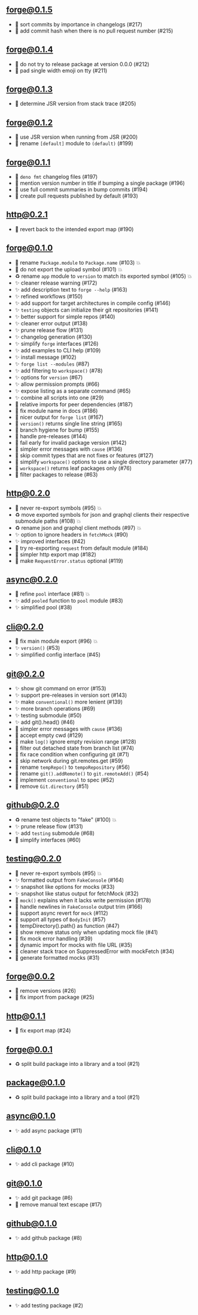 ## forge@0.1.5

- 🐛 sort commits by importance in changelogs (#217)
- 🐛 add commit hash when there is no pull request number (#215)

## forge@0.1.4

- 🐛 do not try to release package at version 0.0.0 (#212)
- 🐛 pad single width emoji on tty (#211)

## forge@0.1.3

- 🐛 determine JSR version from stack trace (#205)

## forge@0.1.2

- 🐛 use JSR version when running from JSR (#200)
- 🐛 rename `[default]` module to `(default)` (#199)

## forge@0.1.1

- 🐛 `deno fmt` changelog files (#197)
- 🐛 mention version number in title if bumping a single package (#196)
- 🐛 use full commit summaries in bump commits (#194)
- 🐛 create pull requests published by default (#193)

## http@0.2.1

- 🐛 revert back to the intended export map (#190)

## forge@0.1.0

- 🐛 rename `Package.module` to `Package.name` (#103) 💥
- 🐛 do not export the upload symbol (#101) 💥
- ♻️ rename `app` module to `version` to match its exported symbol (#105) 💥
- ✨ cleaner release warning (#172)
- ✨ add description text to `forge --help` (#163)
- ✨ refined workflows (#150)
- ✨ add support for target architectures in compile config (#146)
- ✨ `testing` objects can initialize their git repositories (#141)
- ✨ better support for simple repos (#140)
- ✨ cleaner error output (#138)
- ✨ prune release flow (#131)
- ✨ changelog generation (#130)
- ✨ simplify `forge` interfaces (#126)
- ✨ add examples to CLI help (#109)
- ✨ install message (#102)
- ✨ `forge list --modules` (#87)
- ✨ add filtering to `workspace()` (#78)
- ✨ options for `version` (#67)
- ✨ allow permission prompts (#66)
- ✨ expose listing as a separate command (#65)
- ✨ combine all scripts into one (#29)
- 🐛 relative imports for peer dependencies (#187)
- 🐛 fix module name in docs (#186)
- 🐛 nicer output for `forge list` (#167)
- 🐛 `version()` returns single line string (#165)
- 🐛 branch hygiene for bump (#155)
- 🐛 handle pre-releases (#144)
- 🐛 fail early for invalid package version (#142)
- 🐛 simpler error messages with `cause` (#136)
- 🐛 skip commit types that are not fixes or features (#127)
- 🐛 simplify `workspace()` options to use a single directory parameter (#77)
- 🐛 `workspace()` returns leaf packages only (#76)
- 🐛 filter packages to release (#63)

## http@0.2.0

- 🐛 never re-export symbols (#95) 💥
- ♻️ move exported symbols for json and graphql clients their respective
  submodule paths (#108) 💥
- ♻️ rename json and graphql client methods (#97) 💥
- ✨ option to ignore headers in `fetchMock` (#90)
- ✨ improved interfaces (#42)
- 🐛 try re-exporting `request` from default module (#184)
- 🐛 simpler http export map (#182)
- 🐛 make `RequestError.status` optional (#119)

## async@0.2.0

- 🐛 refine `pool` interface (#81) 💥
- ✨ add `pooled` function to `pool` module (#83)
- ✨ simplified pool (#38)

## cli@0.2.0

- 🐛 fix main module export (#96) 💥
- ✨ `version()` (#53)
- ✨ simplified config interface (#45)

## git@0.2.0

- ✨ show git command on error (#153)
- ✨ support pre-releases in version sort (#143)
- ✨ make `conventional()` more lenient (#139)
- ✨ more branch operations (#69)
- ✨ testing submodule (#50)
- ✨ add git().head() (#46)
- 🐛 simpler error messages with `cause` (#136)
- 🐛 accept empty cwd (#129)
- 🐛 make `log()` ignore empty revision range (#128)
- 🐛 filter out detached state from branch list (#74)
- 🐛 fix race condition when configuring git (#71)
- 🐛 skip network during git.remotes.get (#59)
- 🐛 rename `tempRepo()` to `tempoRepository` (#56)
- 🐛 rename `git().addRemote()` to `git.remoteAdd()` (#54)
- 🐛 implement `conventional` to spec (#52)
- 🐛 remove `Git.directory` (#51)

## github@0.2.0

- ♻️ rename test objects to "fake" (#100) 💥
- ✨ prune release flow (#131)
- ✨ add `testing` submodule (#68)
- 🐛 simplify interfaces (#60)

## testing@0.2.0

- 🐛 never re-export symbols (#95) 💥
- ✨ formatted output from `FakeConsole` (#164)
- ✨ snapshot like options for mocks (#33)
- ✨ snapshot like status output for fetchMock (#32)
- 🐛 `mock()` explains when it lacks write permission (#178)
- 🐛 handle newlines in `FakeConsole` output trim (#166)
- 🐛 support async revert for `mock` (#112)
- 🐛 support all types of `BodyInit` (#57)
- 🐛 tempDirectory().path() as function (#47)
- 🐛 show remove status only when updating mock file (#41)
- 🐛 fix mock error handling (#39)
- 🐛 dynamic import for mocks with file URL (#35)
- 🐛 cleaner stack trace on SuppressedError with mockFetch (#34)
- 🐛 generate formatted mocks (#31)

## forge@0.0.2

- 🐛 remove versions (#26)
- 🐛 fix import from package (#25)

## http@0.1.1

- 🐛 fix export map (#24)

## forge@0.0.1

- ♻️ split build package into a library and a tool (#21)

## package@0.1.0

- ♻️ split build package into a library and a tool (#21)

## async@0.1.0

- ✨ add async package (#11)

## cli@0.1.0

- ✨ add cli package (#10)

## git@0.1.0

- ✨ add git package (#6)
- 🐛 remove manual text escape (#17)

## github@0.1.0

- ✨ add github package (#8)

## http@0.1.0

- ✨ add http package (#9)

## testing@0.1.0

- ✨ add testing package (#2)

